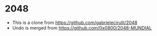 # 2048
- This is a clone from https://github.com/gabrielecirulli/2048
- Undo is merged from https://github.com/0x0800/2048-MUNDIAL
